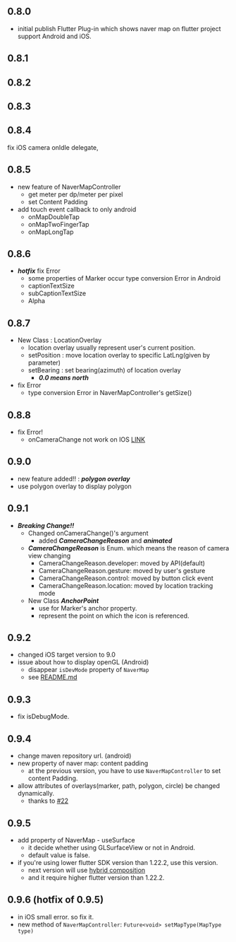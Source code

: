 ## 0.8.0
- initial publish
Flutter Plug-in which shows naver map on flutter project support Android and iOS.


## 0.8.1

## 0.8.2

## 0.8.3

## 0.8.4
fix iOS camera onIdle delegate,

## 0.8.5
- new feature of NaverMapController
    - get meter per dp/meter per pixel
    - set Content Padding 
- add touch event callback to only android
    - onMapDoubleTap 
    - onMapTwoFingerTap
    - onMapLongTap

## 0.8.6
- ___hotfix___ fix Error 
    - some properties of Marker occur type conversion Error in Android 
    - captionTextSize
    - subCaptionTextSize
    - Alpha

## 0.8.7
- New Class : LocationOverlay
    - location overlay usually represent user's current position. 
    - setPosition : move location overlay to specific LatLng(given by parameter)
    - setBearing : set bearing(azimuth) of location overlay
        - ***0.0 means north***
- fix Error
    - type conversion Error in NaverMapController's getSize()
    
## 0.8.8
- fix Error!
    - onCameraChange not work on IOS [LINK](https://github.com/LBSTECH/naver_map_plugin/issues/8)
    
    
## 0.9.0
- new feature added!! : ___polygon overlay___
- use polygon overlay to display polygon

## 0.9.1
- ___Breaking Change!!___
    - Changed onCameraChange()'s argument
        - added ***CameraChangeReason*** and ***animated***
    - ***CameraChangeReason*** is Enum. which means the reason of camera view changing
        - CameraChangeReason.developer: moved by API(default)
        - CameraChangeReason.gesture: moved by user's gesture
        - CameraChangeReason.control: moved by button click event
        - CameraChangeReason.location: moved by location tracking mode
    - New Class ***AnchorPoint***
        - use for Marker's anchor property.
        - represent the point on which the icon is referenced.
        
## 0.9.2
- changed iOS target version to 9.0
- issue about how to display openGL (Android)
    - disappear ```isDevMode``` property of ```NaverMap``` 
    - see [README.md](https://github.com/LBSTECH/naver_map_plugin/blob/master/README.md)
    
## 0.9.3
- fix isDebugMode.

## 0.9.4
- change maven repository url. (android)
- new property of naver map: content padding
    - at the previous version, you have to use ```NaverMapController``` to set content Padding.
- allow attributes of overlays(marker, path, polygon, circle) be changed dynamically.
    -  thanks to [#22](https://github.com/LBSTECH/naver_map_plugin/issues/22#issue-813219541)
   
## 0.9.5
- add property of NaverMap - useSurface
    - it decide whether using GLSurfaceView or not in Android.
    - default value is false.
- if you're using lower flutter SDK version than 1.22.2, use this version. 
    - next version will use [hybrid composition](https://flutter.dev/docs/development/platform-integration/platform-views?tab=android-platform-views-java-tab#hybrid-composition)
    - and it require higher flutter version than 1.22.2.
    
## 0.9.6 (hotfix of 0.9.5)
- in iOS small error. so fix it. 
- new method of ```NaverMapController```: ```Future<void> setMapType(MapType type)```